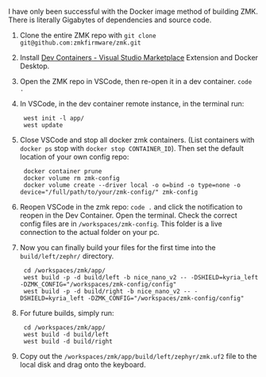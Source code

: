 
I have only been successful with the Docker image method of building ZMK. There is literally Gigabytes of dependencies and source code.

1. Clone the entire ZMK repo with `git clone git@github.com:zmkfirmware/zmk.git`
3. Install [Dev Containers - Visual Studio Marketplace](https://marketplace.visualstudio.com/items?itemName=ms-vscode-remote.remote-containers) Extension and Docker Desktop.
1. Open the ZMK repo in VSCode, then re-open it in a dev container. `code .`
2. In VSCode, in the dev container remote instance, in the terminal run:

		west init -l app/
		west update

4. Close VSCode and stop all docker zmk containers. (List containers with `docker ps` stop with `docker stop CONTAINER_ID`). Then set the default location of your own config repo:

		docker container prune
		docker volume rm zmk-config
		docker volume create --driver local -o o=bind -o type=none -o device="/full/path/to/your/zmk-config/" zmk-config

1. Reopen VSCode in the zmk repo: `code .` and click the notification to reopen in the Dev Container. Open the terminal. Check the correct config files are in `/workspaces/zmk-config`. This folder is a live connection to the actual folder on your pc.
3. Now you can finally build your files for the first time into the `build/left/zephr/` directory.

		cd /workspaces/zmk/app/
		west build -p -d build/left -b nice_nano_v2 -- -DSHIELD=kyria_left -DZMK_CONFIG="/workspaces/zmk-config/config"
		west build -p -d build/right -b nice_nano_v2 -- -DSHIELD=kyria_left -DZMK_CONFIG="/workspaces/zmk-config/config" 

4. For future builds, simply run:

		cd /workspaces/zmk/app/
		west build -d build/left
		west build -d build/right

1. Copy out the `/workspaces/zmk/app/build/left/zephyr/zmk.uf2` file to the local disk and drag onto the keyboard.

